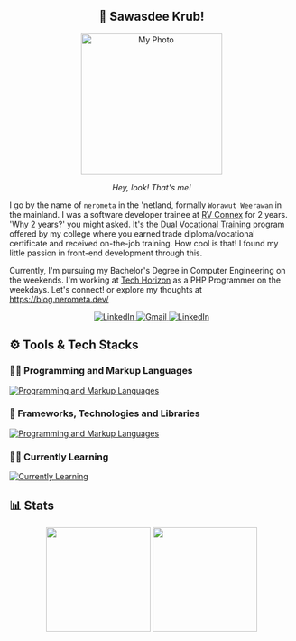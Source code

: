 <h2 align="center">🙏 Sawasdee Krub!</h2>
<p align="center">
  <img src="https://github.com/nerometa/nerometa/assets/95143530/153af72f-debd-42a7-9737-8e2bc34aae4a" width="250" alt="My Photo" />
</p>
<p align="center">
  <em>Hey, look! That's me!</em>
</p>

I go by the name of `nerometa` in the 'netland, formally `Worawut Weerawan` in the mainland. I was a software developer trainee at [RV Connex](https://www.rvconnex.com/) for 2 years.
'Why 2 years?' you might asked. It's the [Dual Vocational Training](https://www.thai-german-cooperation.info/en_US/history_education_6/) program offered by my college where you earned trade diploma/vocational certificate and received on-the-job training. How cool is that! I found my little passion in front-end development through this.

Currently, I'm pursuing my Bachelor's Degree in Computer Engineering on the weekends. I'm working at [Tech Horizon](https://tech-horizon.co.th/) as a PHP Programmer on the weekdays. Let's connect! or explore my thoughts at <a href="https://blog.nerometa.dev/" ref="me">https://blog.nerometa.dev/</a>

<p align="center">
  <a href="https://www.linkedin.com/in/worawut-werawan/" rel="me">
    <img src="https://img.shields.io/badge/linkedin-%230077B5.svg?style=for-the-badge&logo=linkedin&logoColor=white" alt="LinkedIn" title="LinkedIn" />
  </a>
  <a href="mailto:werawan.workmail@gmail.com" rel="me">
    <img src="https://img.shields.io/badge/Gmail-D14836?style=for-the-badge&logo=gmail&logoColor=white" alt="Gmail" title="Gmail" />
  </a>
  <a href="mailto:nerometa@protonmail.com" rel="me">
    <img src="https://img.shields.io/badge/ProtonMail-8B89CC?style=for-the-badge&logo=protonmail&logoColor=white" alt="LinkedIn" title="Proton Mail" />
  </a>
</p>

## ⚙ Tools & Tech Stacks

### 👨‍💻 Programming and Markup Languages
[![Programming and Markup Languages](https://skillicons.dev/icons?i=ts,js,python,php&theme=dark)](https://skillicons.dev)

### 🧰 Frameworks, Technologies and Libraries
[![Programming and Markup Languages](https://skillicons.dev/icons?i=angular,astro,docker,fastapi,tailwind,threejs,nodejs,nuxt,vue&theme=dark)](https://skillicons.dev)

### 👨‍🎓 Currently Learning
[![Currently Learning](https://skillicons.dev/icons?i=react,nextjs,java,php&theme=dark)](https://skillicons.dev)

## 📊 Stats
<p align="center">
  <img height="185" width="auto" src="https://github-readme-stats.vercel.app/api?username=nerometa&show_icons=true&include_all_commits=true&count_private=true&theme=react&hide_border=true&bg_color=191724&text_color=e0def4&title_color=f6c177&icon_color=c4a7e7"/>
  <img height="185" width="auto" src="https://github-readme-stats.vercel.app/api/top-langs/?username=nerometa&layout=compact&theme=react&hide_border=true&bg_color=191724&text_color=e0def4&title_color=f6c177&icon_color=c4a7e7"/>
</p>
